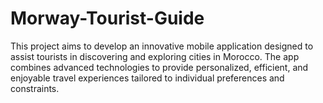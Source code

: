 # Morway-Tourist-Guide
This project aims to develop an innovative mobile application designed to assist tourists in discovering and exploring cities in Morocco. The app combines advanced technologies to provide personalized, efficient, and enjoyable travel experiences tailored to individual preferences and constraints.
